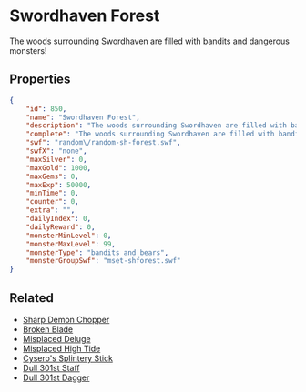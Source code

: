 # Swordhaven Forest

The woods surrounding Swordhaven are filled with bandits and dangerous monsters!

## Properties

```json
{
    "id": 850,
    "name": "Swordhaven Forest",
    "description": "The woods surrounding Swordhaven are filled with bandits and dangerous monsters!",
    "complete": "The woods surrounding Swordhaven are filled with bandits and dangerous monsters!",
    "swf": "random\/random-sh-forest.swf",
    "swfX": "none",
    "maxSilver": 0,
    "maxGold": 1000,
    "maxGems": 0,
    "maxExp": 50000,
    "minTime": 0,
    "counter": 0,
    "extra": "",
    "dailyIndex": 0,
    "dailyReward": 0,
    "monsterMinLevel": 0,
    "monsterMaxLevel": 99,
    "monsterType": "bandits and bears",
    "monsterGroupSwf": "mset-shforest.swf"
}
```

## Related

- [Sharp Demon Chopper](../items/6295-sharp-demon-chopper.md)
- [Broken Blade](../items/6296-broken-blade.md)
- [Misplaced Deluge](../items/6297-misplaced-deluge.md)
- [Misplaced High Tide](../items/6298-misplaced-high-tide.md)
- [Cysero's Splintery Stick](../items/6299-cysero-s-splintery-stick.md)
- [Dull 301st Staff](../items/6300-dull-301st-staff.md)
- [Dull 301st Dagger](../items/6301-dull-301st-dagger.md)

